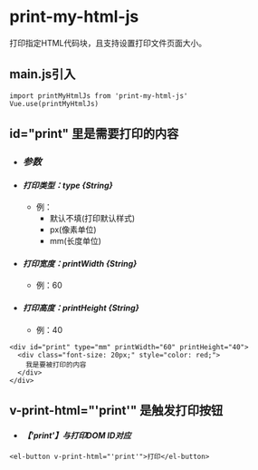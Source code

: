 # print-my-html-js
打印指定HTML代码块，且支持设置打印文件页面大小。

## main.js引入
```
import printMyHtmlJs from 'print-my-html-js'
Vue.use(printMyHtmlJs)
```
## id="print" 里是需要打印的内容
* ### _参数_
* #### _打印类型：type {String}_
    * 例：
        * 默认不填(打印默认样式)
        * px(像素单位)
        * mm(长度单位)
* #### _打印宽度：printWidth {String}_
  * 例：60
* #### _打印高度：printHeight {String}_
  * 例：40
```
<div id="print" type="mm" printWidth="60" printHeight="40">
  <div class="font-size: 20px;" style="color: red;">
    我是要被打印的内容
  </div>
</div>
```
## v-print-html="'print'" 是触发打印按钮
* #### _【'print'】与打印DOM ID对应_
```
<el-button v-print-html="'print'">打印</el-button>
```
